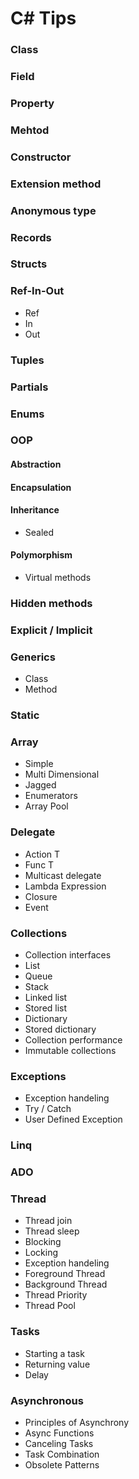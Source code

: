 # C# Tips


### Class
### Field
### Property
### Mehtod
### Constructor
### Extension method
### Anonymous type
### Records
### Structs
### Ref-In-Out
- Ref
- In
- Out

### Tuples

### Partials

### Enums

### OOP

#### Abstraction

#### Encapsulation

#### Inheritance
- Sealed

#### Polymorphism
- Virtual methods

### Hidden methods

### Explicit / Implicit

### Generics
- Class
- Method

### Static

### Array

- Simple
- Multi Dimensional
- Jagged
- Enumerators 
- Array Pool

### Delegate

- Action T
- Func T
- Multicast delegate
- Lambda Expression
- Closure
- Event

### Collections

- Collection interfaces
- List
- Queue
- Stack
- Linked list
- Stored list
- Dictionary
- Stored dictionary
- Collection performance
- Immutable collections

### Exceptions

- Exception handeling
- Try / Catch
- User Defined Exception

### Linq

### ADO

### Thread

- Thread join
- Thread sleep
- Blocking
- Locking
- Exception handeling
- Foreground Thread
- Background Thread
- Thread Priority
- Thread Pool

### Tasks

- Starting a task
- Returning value
- Delay

### Asynchronous

- Principles of Asynchrony
- Async Functions
- Canceling Tasks
- Task Combination
- Obsolete Patterns